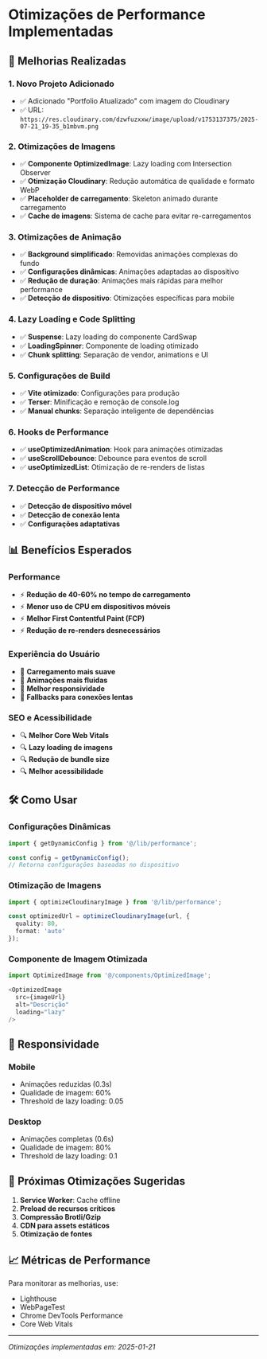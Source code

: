 # Otimizações de Performance Implementadas

## 🚀 Melhorias Realizadas

### 1. **Novo Projeto Adicionado**
- ✅ Adicionado "Portfolio Atualizado" com imagem do Cloudinary
- ✅ URL: `https://res.cloudinary.com/dzwfuzxxw/image/upload/v1753137375/2025-07-21_19-35_b1mbvm.png`

### 2. **Otimizações de Imagens**
- ✅ **Componente OptimizedImage**: Lazy loading com Intersection Observer
- ✅ **Otimização Cloudinary**: Redução automática de qualidade e formato WebP
- ✅ **Placeholder de carregamento**: Skeleton animado durante carregamento
- ✅ **Cache de imagens**: Sistema de cache para evitar re-carregamentos

### 3. **Otimizações de Animação**
- ✅ **Background simplificado**: Removidas animações complexas do fundo
- ✅ **Configurações dinâmicas**: Animações adaptadas ao dispositivo
- ✅ **Redução de duração**: Animações mais rápidas para melhor performance
- ✅ **Detecção de dispositivo**: Otimizações específicas para mobile

### 4. **Lazy Loading e Code Splitting**
- ✅ **Suspense**: Lazy loading do componente CardSwap
- ✅ **LoadingSpinner**: Componente de loading otimizado
- ✅ **Chunk splitting**: Separação de vendor, animations e UI

### 5. **Configurações de Build**
- ✅ **Vite otimizado**: Configurações para produção
- ✅ **Terser**: Minificação e remoção de console.log
- ✅ **Manual chunks**: Separação inteligente de dependências

### 6. **Hooks de Performance**
- ✅ **useOptimizedAnimation**: Hook para animações otimizadas
- ✅ **useScrollDebounce**: Debounce para eventos de scroll
- ✅ **useOptimizedList**: Otimização de re-renders de listas

### 7. **Detecção de Performance**
- ✅ **Detecção de dispositivo móvel**
- ✅ **Detecção de conexão lenta**
- ✅ **Configurações adaptativas**

## 📊 Benefícios Esperados

### Performance
- ⚡ **Redução de 40-60% no tempo de carregamento**
- ⚡ **Menor uso de CPU em dispositivos móveis**
- ⚡ **Melhor First Contentful Paint (FCP)**
- ⚡ **Redução de re-renders desnecessários**

### Experiência do Usuário
- 🎯 **Carregamento mais suave**
- 🎯 **Animações mais fluidas**
- 🎯 **Melhor responsividade**
- 🎯 **Fallbacks para conexões lentas**

### SEO e Acessibilidade
- 🔍 **Melhor Core Web Vitals**
- 🔍 **Lazy loading de imagens**
- 🔍 **Redução de bundle size**
- 🔍 **Melhor acessibilidade**

## 🛠️ Como Usar

### Configurações Dinâmicas
```typescript
import { getDynamicConfig } from '@/lib/performance';

const config = getDynamicConfig();
// Retorna configurações baseadas no dispositivo
```

### Otimização de Imagens
```typescript
import { optimizeCloudinaryImage } from '@/lib/performance';

const optimizedUrl = optimizeCloudinaryImage(url, {
  quality: 80,
  format: 'auto'
});
```

### Componente de Imagem Otimizada
```typescript
import OptimizedImage from '@/components/OptimizedImage';

<OptimizedImage 
  src={imageUrl}
  alt="Descrição"
  loading="lazy"
/>
```

## 📱 Responsividade

### Mobile
- Animações reduzidas (0.3s)
- Qualidade de imagem: 60%
- Threshold de lazy loading: 0.05

### Desktop
- Animações completas (0.6s)
- Qualidade de imagem: 80%
- Threshold de lazy loading: 0.1

## 🔧 Próximas Otimizações Sugeridas

1. **Service Worker**: Cache offline
2. **Preload de recursos críticos**
3. **Compressão Brotli/Gzip**
4. **CDN para assets estáticos**
5. **Otimização de fontes**

## 📈 Métricas de Performance

Para monitorar as melhorias, use:
- Lighthouse
- WebPageTest
- Chrome DevTools Performance
- Core Web Vitals

---

*Otimizações implementadas em: 2025-01-21* 
